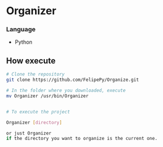 #	Organizer

### Language
 - Python


## How execute
```bash
# Clone the repository
git clone https://github.com/FelipePy/Organize.git

# In the folder where you downloaded, execute
mv Organizer /usr/bin/Organizer


# To execute the project

Organizer [directory]

or just Organizer
if the directory you want to organize is the current one.
```


